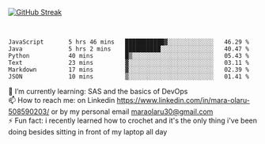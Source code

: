 

[![GitHub Streak](https://streak-stats.demolab.com?user=MaraxD&theme=tokyonight)](https://git.io/streak-stats)
 
 
 <br/>

<!--START_SECTION:waka-->

```text
JavaScript       5 hrs 46 mins   ███████████▓░░░░░░░░░░░░░   46.29 %
Java             5 hrs 2 mins    ██████████░░░░░░░░░░░░░░░   40.47 %
Python           40 mins         █▒░░░░░░░░░░░░░░░░░░░░░░░   05.43 %
Text             23 mins         ▓░░░░░░░░░░░░░░░░░░░░░░░░   03.11 %
Markdown         17 mins         ▓░░░░░░░░░░░░░░░░░░░░░░░░   02.39 %
JSON             10 mins         ▒░░░░░░░░░░░░░░░░░░░░░░░░   01.41 %
```

<!--END_SECTION:waka-->
<!--[![willianrod's wakatime stats](https://github-readme-stats.vercel.app/api/wakatime?username=MaraxD)](https://github.com/anuraghazra/github-readme-stats)-->

🌱 I’m currently learning: SAS and the basics of DevOps<br/>
📫 How to reach me: on Linkedin https://www.linkedin.com/in/mara-olaru-508590203/ or by my personal email maraolaru30@gmail.com <br/>
⚡ Fun fact: i recently learned how to crochet and it's the only thing i've been doing besides sitting in front of my laptop all day <br/>
 
